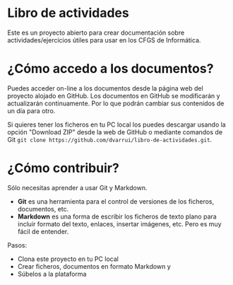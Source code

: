 # Libro de actividades
Este es un proyecto abierto para crear documentación sobre actividades/ejercicios 
útiles para usar en los CFGS de Informática.

# ¿Cómo accedo a los documentos?
Puedes acceder on-line a los documentos desde la página web del proyecto
alojado en GitHub. Los documentos en GitHub se modificarán y actualizarán
continuamente. Por lo que podrán cambiar sus contenidos de un día para otro.

Si quieres tener los ficheros en tu PC local los puedes descargar usando
la opción "Download ZIP" desde la web de GitHub o mediante comandos de Git 
`git clone https://github.com/dvarrui/libro-de-actividades.git`.

# ¿Cómo contribuir?
Sólo necesitas aprender a usar Git y Markdown.
* **Git** es una herramienta para el control de versiones de los ficheros,
documentos, etc.
* **Markdown** es una forma de escribir los ficheros de texto plano para incluir
formato del texto, enlaces, insertar imágenes, etc. Pero es muy fácil de entender.

Pasos:
* Clona este proyecto en tu PC local
* Crear ficheros, documentos en formato Markdown y
* Súbelos a la plataforma
